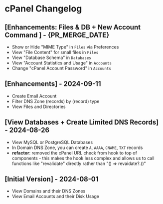 # cPanel Changelog

## [Enhancements: Files & DB + New Account Command ] - {PR_MERGE_DATE}

- Show or Hide "MIME Type" in `Files` via Preferences
- View "File Content" for small files in `Files`
- View "Database Schema" in `Databases`
- View "Account Statistics and Usage" in `Accounts`
- Change "cPanel Account Password" in `Accounts`

## [Enhancements] - 2024-09-11

- Create Email Account
- Filter DNS Zone (records) by (record) type
- View Files and Directories

## [View Databases + Create Limited DNS Records] - 2024-08-26

- View MySQL or PostgreSQL Databases
- In Domain DNS Zone, you can create `A`, `AAAA`, `CNAME`, `TXT` records
- **refactor**: removed the cPanel URL check from hook to top of components - this makes the hook less complex and allows us to call functions like "revalidate" directly rather than "() => revaidate?.()"

## [Initial Version] - 2024-08-01

- View Domains and their DNS Zones
- View Email Accounts and their Disk Usage